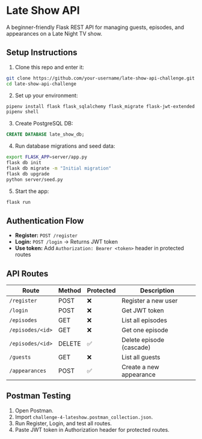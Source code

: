 # Late Show API

A beginner-friendly Flask REST API for managing guests, episodes, and appearances on a Late Night TV show.

##  Setup Instructions

1. Clone this repo and enter it:
```bash
git clone https://github.com/your-username/late-show-api-challenge.git
cd late-show-api-challenge
```

2. Set up your environment:
```bash
pipenv install flask flask_sqlalchemy flask_migrate flask-jwt-extended psycopg2-binary
pipenv shell
```

3. Create PostgreSQL DB:
```sql
CREATE DATABASE late_show_db;
```

4. Run database migrations and seed data:
```bash
export FLASK_APP=server/app.py
flask db init
flask db migrate -m "Initial migration"
flask db upgrade
python server/seed.py
```

5. Start the app:
```bash
flask run
```

## Authentication Flow

- **Register:** `POST /register`
- **Login:** `POST /login` → Returns JWT token
- **Use token:** Add `Authorization: Bearer <token>` header in protected routes

##  API Routes

| Route                 | Method | Protected | Description              |
|----------------------|--------|-----------|--------------------------|
| `/register`          | POST   | ❌        | Register a new user      |
| `/login`             | POST   | ❌        | Get JWT token            |
| `/episodes`          | GET    | ❌        | List all episodes        |
| `/episodes/<id>`     | GET    | ❌        | Get one episode          |
| `/episodes/<id>`     | DELETE | ✅        | Delete episode (cascade) |
| `/guests`            | GET    | ❌        | List all guests          |
| `/appearances`       | POST   | ✅        | Create a new appearance  |

##  Postman Testing

1. Open Postman.
2. Import `challenge-4-lateshow.postman_collection.json`.
3. Run Register, Login, and test all routes.
4. Paste JWT token in Authorization header for protected routes.

